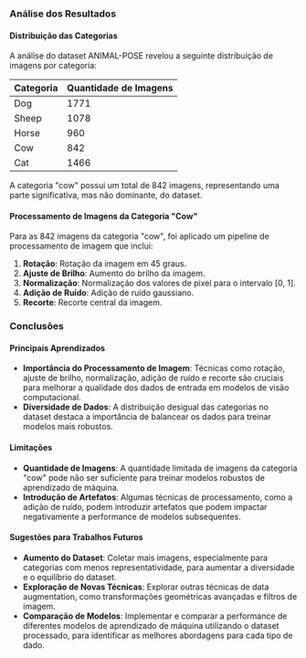 ### Análise dos Resultados

#### Distribuição das Categorias

A análise do dataset ANIMAL-POSE revelou a seguinte distribuição de imagens por categoria:

| Categoria | Quantidade de Imagens |
|-----------|------------------------|
| Dog       | 1771                   |
| Sheep     | 1078                   |
| Horse     | 960                    |
| Cow       | 842                    |
| Cat       | 1466                   |

A categoria "cow" possui um total de 842 imagens, representando uma parte significativa, mas não dominante, do dataset.

#### Processamento de Imagens da Categoria "Cow"

Para as 842 imagens da categoria "cow", foi aplicado um pipeline de processamento de imagem que inclui:
1. **Rotação**: Rotação da imagem em 45 graus.
2. **Ajuste de Brilho**: Aumento do brilho da imagem.
3. **Normalização**: Normalização dos valores de pixel para o intervalo [0, 1].
4. **Adição de Ruído**: Adição de ruído gaussiano.
5. **Recorte**: Recorte central da imagem.

### Conclusões

#### Principais Aprendizados

- **Importância do Processamento de Imagem**: Técnicas como rotação, ajuste de brilho, normalização, adição de ruído e recorte são cruciais para melhorar a qualidade dos dados de entrada em modelos de visão computacional.
- **Diversidade de Dados**: A distribuição desigual das categorias no dataset destaca a importância de balancear os dados para treinar modelos mais robustos.

#### Limitações

- **Quantidade de Imagens**: A quantidade limitada de imagens da categoria "cow" pode não ser suficiente para treinar modelos robustos de aprendizado de máquina.
- **Introdução de Artefatos**: Algumas técnicas de processamento, como a adição de ruído, podem introduzir artefatos que podem impactar negativamente a performance de modelos subsequentes.

#### Sugestões para Trabalhos Futuros

- **Aumento do Dataset**: Coletar mais imagens, especialmente para categorias com menos representatividade, para aumentar a diversidade e o equilíbrio do dataset.
- **Exploração de Novas Técnicas**: Explorar outras técnicas de data augmentation, como transformações geométricas avançadas e filtros de imagem.
- **Comparação de Modelos**: Implementar e comparar a performance de diferentes modelos de aprendizado de máquina utilizando o dataset processado, para identificar as melhores abordagens para cada tipo de dado.
